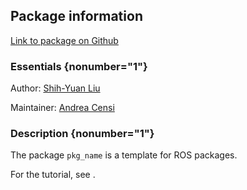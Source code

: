 <div id='pkg_name-autogenerated' markdown='1'>


<!-- do not edit this file, autogenerated -->

## Package information 

[Link to package on Github](github:org=duckietown,repo=Software,path=60-templates/pkg_name,branch=master)

### Essentials {nonumber="1"}

Author: [Shih-Yuan Liu](mailto:syliu@mit.edu)

Maintainer: [Andrea Censi](mailto:acensi@idsc.mavt.ethz.ch)

### Description {nonumber="1"}


The package `pkg_name` is a template for ROS packages.

For the tutorial, see [](#ros-python-howto).




</div>

